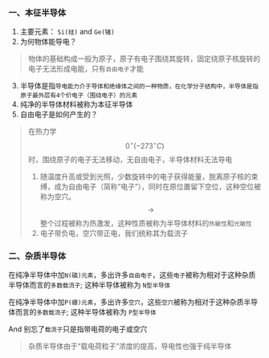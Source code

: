 ### 一、本征半导体

1. 主要元素： `Si(硅)` and `Ge(锗)`
2. 为何物体能导电？ 
> 物体的基础构成一般为原子，原子有电子围绕其旋转，固定绕原子核旋转的电子无法形成电能，只有`自由电子`才能
3. 半导体是指`导电能力介于导体和绝缘体之间的一种物质，在化学分子结构中，半导体是指原子最外层有4个价电子（围绕电子）的元素`
4. 纯净的半导体材料被称为本征半导体
5. 自由电子是如何产生的？
> 在热力学 $$0^\circ(-273^\circ C)$$ 时，围绕原子的电子无法移动，无自由电子，半导体材料无法导电
> 1. 随温度升高或受到光照，少数旋转中的电子获得能量，脱离原子核的束缚，成为自由电子（简称“电子”），同时在原位置留下空位，这种空位被称为空穴。 $$\longrightarrow$$ 整个过程被称为热激发，这种性质被称为半导体材料的`热敏性`和`光敏性`
> 2. 电子带负电，空穴带正电，我们统称其为载流子

### 二、杂质半导体

在纯净半导体中加`N(磷)元素`，多出许多`自由电子`，这些`电子`被称为相对于这种杂质半导体而言的`多数载流子`; 这种半导体被称为 `N型半导体`

在纯净半导体中加`P(硼)元素`，多出许多`空穴`，这些`空穴`被称为相对于这种杂质半导体而言的`多数载流子`; 这种半导体被称为 `P型半导体`

And 别忘了`载流子`只是指带电荷的电子或空穴

> 杂质半导体由于“载电荷粒子”浓度的提高，导电性也强于纯半导体


